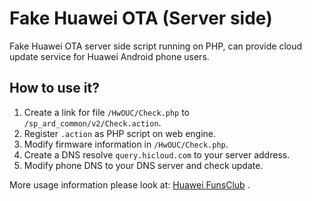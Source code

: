 Fake Huawei OTA (Server side)
======

Fake Huawei OTA server side script running on PHP, can provide cloud update service for Huawei Android phone users.

How to use it?
-----

1. Create a link for file ```/HwOUC/Check.php``` to ```/sp_ard_common/v2/Check.action```.
2. Register ```.action``` as PHP script on web engine.
3. Modify firmware information in ```/HwOUC/Check.php```.
4. Create a DNS resolve ```query.hicloud.com``` to your server address.
5. Modify phone DNS to your DNS server and check update.

More usage information please look at: [Huawei FunsClub](http://club.huawei.com/thread-8914406-1-1.html) .